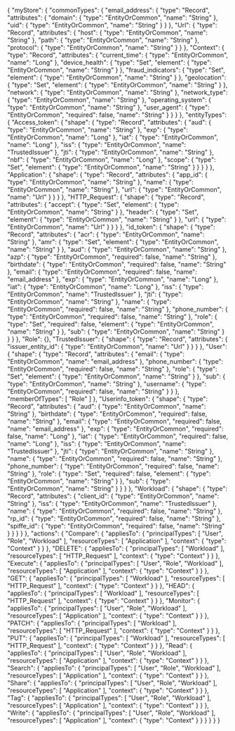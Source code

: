 {
    "myStore": {
        "commonTypes": {
            "email_address": {
                "type": "Record",
                "attributes": {
                    "domain": {
                        "type": "EntityOrCommon",
                        "name": "String"
                    },
                    "uid": {
                        "type": "EntityOrCommon",
                        "name": "String"
                    }
                }
            },
            "Url": {
                "type": "Record",
                "attributes": {
                    "host": {
                        "type": "EntityOrCommon",
                        "name": "String"
                    },
                    "path": {
                        "type": "EntityOrCommon",
                        "name": "String"
                    },
                    "protocol": {
                        "type": "EntityOrCommon",
                        "name": "String"
                    }
                }
            },
            "Context": {
                "type": "Record",
                "attributes": {
                    "current_time": {
                        "type": "EntityOrCommon",
                        "name": "Long"
                    },
                    "device_health": {
                        "type": "Set",
                        "element": {
                            "type": "EntityOrCommon",
                            "name": "String"
                        }
                    },
                    "fraud_indicators": {
                        "type": "Set",
                        "element": {
                            "type": "EntityOrCommon",
                            "name": "String"
                        }
                    },
                    "geolocation": {
                        "type": "Set",
                        "element": {
                            "type": "EntityOrCommon",
                            "name": "String"
                        }
                    },
                    "network": {
                        "type": "EntityOrCommon",
                        "name": "String"
                    },
                    "network_type": {
                        "type": "EntityOrCommon",
                        "name": "String"
                    },
                    "operating_system": {
                        "type": "EntityOrCommon",
                        "name": "String"
                    },
                    "user_agent": {
                        "type": "EntityOrCommon",
                        "required": false,
                        "name": "String"
                    }
                }
            }
        },
        "entityTypes": {
            "Access_token": {
                "shape": {
                    "type": "Record",
                    "attributes": {
                        "aud": {
                            "type": "EntityOrCommon",
                            "name": "String"
                        },
                        "exp": {
                            "type": "EntityOrCommon",
                            "name": "Long"
                        },
                        "iat": {
                            "type": "EntityOrCommon",
                            "name": "Long"
                        },
                        "iss": {
                            "type": "EntityOrCommon",
                            "name": "TrustedIssuer"
                        },
                        "jti": {
                            "type": "EntityOrCommon",
                            "name": "String"
                        },
                        "nbf": {
                            "type": "EntityOrCommon",
                            "name": "Long"
                        },
                        "scope": {
                            "type": "Set",
                            "element": {
                                "type": "EntityOrCommon",
                                "name": "String"
                            }
                        }
                    }
                }
            },
            "Application": {
                "shape": {
                    "type": "Record",
                    "attributes": {
                        "app_id": {
                            "type": "EntityOrCommon",
                            "name": "String"
                        },
                        "name": {
                            "type": "EntityOrCommon",
                            "name": "String"
                        },
                        "url": {
                            "type": "EntityOrCommon",
                            "name": "Url"
                        }
                    }
                }
            },
            "HTTP_Request": {
                "shape": {
                    "type": "Record",
                    "attributes": {
                        "accept": {
                            "type": "Set",
                            "element": {
                                "type": "EntityOrCommon",
                                "name": "String"
                            }
                        },
                        "header": {
                            "type": "Set",
                            "element": {
                                "type": "EntityOrCommon",
                                "name": "String"
                            }
                        },
                        "url": {
                            "type": "EntityOrCommon",
                            "name": "Url"
                        }
                    }
                }
            },
            "id_token": {
                "shape": {
                    "type": "Record",
                    "attributes": {
                        "acr": {
                            "type": "EntityOrCommon",
                            "name": "String"
                        },
                        "amr": {
                            "type": "Set",
                            "element": {
                                "type": "EntityOrCommon",
                                "name": "String"
                            }
                        },
                        "aud": {
                            "type": "EntityOrCommon",
                            "name": "String"
                        },
                        "azp": {
                            "type": "EntityOrCommon",
                            "required": false,
                            "name": "String"
                        },
                        "birthdate": {
                            "type": "EntityOrCommon",
                            "required": false,
                            "name": "String"
                        },
                        "email": {
                            "type": "EntityOrCommon",
                            "required": false,
                            "name": "email_address"
                        },
                        "exp": {
                            "type": "EntityOrCommon",
                            "name": "Long"
                        },
                        "iat": {
                            "type": "EntityOrCommon",
                            "name": "Long"
                        },
                        "iss": {
                            "type": "EntityOrCommon",
                            "name": "TrustedIssuer"
                        },
                        "jti": {
                            "type": "EntityOrCommon",
                            "name": "String"
                        },
                        "name": {
                            "type": "EntityOrCommon",
                            "required": false,
                            "name": "String"
                        },
                        "phone_number": {
                            "type": "EntityOrCommon",
                            "required": false,
                            "name": "String"
                        },
                        "role": {
                            "type": "Set",
                            "required": false,
                            "element": {
                                "type": "EntityOrCommon",
                                "name": "String"
                            }
                        },
                        "sub": {
                            "type": "EntityOrCommon",
                            "name": "String"
                        }
                    }
                }
            },
            "Role": {},
            "TrustedIssuer": {
                "shape": {
                    "type": "Record",
                    "attributes": {
                        "issuer_entity_id": {
                            "type": "EntityOrCommon",
                            "name": "Url"
                        }
                    }
                }
            },
            "User": {
                "shape": {
                    "type": "Record",
                    "attributes": {
                        "email": {
                            "type": "EntityOrCommon",
                            "name": "email_address"
                        },
                        "phone_number": {
                            "type": "EntityOrCommon",
                            "required": false,
                            "name": "String"
                        },
                        "role": {
                            "type": "Set",
                            "element": {
                                "type": "EntityOrCommon",
                                "name": "String"
                            }
                        },
                        "sub": {
                            "type": "EntityOrCommon",
                            "name": "String"
                        },
                        "username": {
                            "type": "EntityOrCommon",
                            "required": false,
                            "name": "String"
                        }
                    }
                },
                "memberOfTypes": [
                    "Role"
                ]
            },
            "Userinfo_token": {
                "shape": {
                    "type": "Record",
                    "attributes": {
                        "aud": {
                            "type": "EntityOrCommon",
                            "name": "String"
                        },
                        "birthdate": {
                            "type": "EntityOrCommon",
                            "required": false,
                            "name": "String"
                        },
                        "email": {
                            "type": "EntityOrCommon",
                            "required": false,
                            "name": "email_address"
                        },
                        "exp": {
                            "type": "EntityOrCommon",
                            "required": false,
                            "name": "Long"
                        },
                        "iat": {
                            "type": "EntityOrCommon",
                            "required": false,
                            "name": "Long"
                        },
                        "iss": {
                            "type": "EntityOrCommon",
                            "name": "TrustedIssuer"
                        },
                        "jti": {
                            "type": "EntityOrCommon",
                            "name": "String"
                        },
                        "name": {
                            "type": "EntityOrCommon",
                            "required": false,
                            "name": "String"
                        },
                        "phone_number": {
                            "type": "EntityOrCommon",
                            "required": false,
                            "name": "String"
                        },
                        "role": {
                            "type": "Set",
                            "required": false,
                            "element": {
                                "type": "EntityOrCommon",
                                "name": "String"
                            }
                        },
                        "sub": {
                            "type": "EntityOrCommon",
                            "name": "String"
                        }
                    }
                }
            },
            "Workload": {
                "shape": {
                    "type": "Record",
                    "attributes": {
                        "client_id": {
                            "type": "EntityOrCommon",
                            "name": "String"
                        },
                        "iss": {
                            "type": "EntityOrCommon",
                            "name": "TrustedIssuer"
                        },
                        "name": {
                            "type": "EntityOrCommon",
                            "required": false,
                            "name": "String"
                        },
                        "rp_id": {
                            "type": "EntityOrCommon",
                            "required": false,
                            "name": "String"
                        },
                        "spiffe_id": {
                            "type": "EntityOrCommon",
                            "required": false,
                            "name": "String"
                        }
                    }
                }
            }
        },
        "actions": {
            "Compare": {
                "appliesTo": {
                    "principalTypes": [
                        "User",
                        "Role",
                        "Workload"
                    ],
                    "resourceTypes": [
                        "Application"
                    ],
                    "context": {
                        "type": "Context"
                    }
                }
            },
            "DELETE": {
                "appliesTo": {
                    "principalTypes": [
                        "Workload"
                    ],
                    "resourceTypes": [
                        "HTTP_Request"
                    ],
                    "context": {
                        "type": "Context"
                    }
                }
            },
            "Execute": {
                "appliesTo": {
                    "principalTypes": [
                        "User",
                        "Role",
                        "Workload"
                    ],
                    "resourceTypes": [
                        "Application"
                    ],
                    "context": {
                        "type": "Context"
                    }
                }
            },
            "GET": {
                "appliesTo": {
                    "principalTypes": [
                        "Workload"
                    ],
                    "resourceTypes": [
                        "HTTP_Request"
                    ],
                    "context": {
                        "type": "Context"
                    }
                }
            },
            "HEAD": {
                "appliesTo": {
                    "principalTypes": [
                        "Workload"
                    ],
                    "resourceTypes": [
                        "HTTP_Request"
                    ],
                    "context": {
                        "type": "Context"
                    }
                }
            },
            "Monitor": {
                "appliesTo": {
                    "principalTypes": [
                        "User",
                        "Role",
                        "Workload"
                    ],
                    "resourceTypes": [
                        "Application"
                    ],
                    "context": {
                        "type": "Context"
                    }
                }
            },
            "PATCH": {
                "appliesTo": {
                    "principalTypes": [
                        "Workload"
                    ],
                    "resourceTypes": [
                        "HTTP_Request"
                    ],
                    "context": {
                        "type": "Context"
                    }
                }
            },
            "PUT": {
                "appliesTo": {
                    "principalTypes": [
                        "Workload"
                    ],
                    "resourceTypes": [
                        "HTTP_Request"
                    ],
                    "context": {
                        "type": "Context"
                    }
                }
            },
            "Read": {
                "appliesTo": {
                    "principalTypes": [
                        "User",
                        "Role",
                        "Workload"
                    ],
                    "resourceTypes": [
                        "Application"
                    ],
                    "context": {
                        "type": "Context"
                    }
                }
            },
            "Search": {
                "appliesTo": {
                    "principalTypes": [
                        "User",
                        "Role",
                        "Workload"
                    ],
                    "resourceTypes": [
                        "Application"
                    ],
                    "context": {
                        "type": "Context"
                    }
                }
            },
            "Share": {
                "appliesTo": {
                    "principalTypes": [
                        "User",
                        "Role",
                        "Workload"
                    ],
                    "resourceTypes": [
                        "Application"
                    ],
                    "context": {
                        "type": "Context"
                    }
                }
            },
            "Tag": {
                "appliesTo": {
                    "principalTypes": [
                        "User",
                        "Role",
                        "Workload"
                    ],
                    "resourceTypes": [
                        "Application"
                    ],
                    "context": {
                        "type": "Context"
                    }
                }
            },
            "Write": {
                "appliesTo": {
                    "principalTypes": [
                        "User",
                        "Role",
                        "Workload"
                    ],
                    "resourceTypes": [
                        "Application"
                    ],
                    "context": {
                        "type": "Context"
                    }
                }
            }
        }
    }
}
